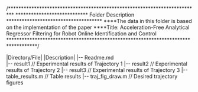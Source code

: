 /**************************************************************************
****************************  Folder Description *************************************
****The data in this folder is based on the implementation of the paper
****Title: Acceleration-Free Analytical Regressor Filtering for Robot Online Identification and Control
***********************************************************************************/

|Directory/File|              	|Description|
|-- Readme.md	
|-- result1		// Experimental results of Trajectory 1
|-- result2		// Experimental results of Trajectory 2
|-- result3  	// Experimental results of Trajectory 3
|-- table_results.m   // Table results
|-- traj_fig_draw.m  //  Desired trajectory figures



